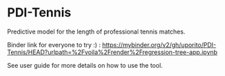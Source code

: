 # PDI-Tennis
Predictive model for the length of professional tennis matches.

Binder link for everyone to try :) : https://mybinder.org/v2/gh/uporito/PDI-Tennis/HEAD?urlpath=%2Fvoila%2Frender%2Fregression-tree-app.ipynb

See user guide for more details on how to use the tool.